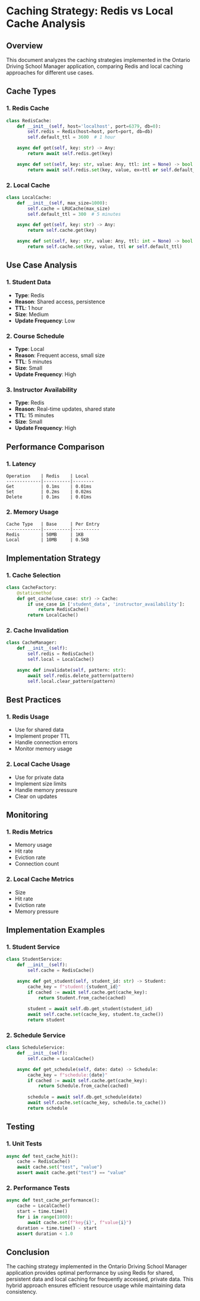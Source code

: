 # Caching Strategy: Redis vs Local Cache Analysis

## Overview
This document analyzes the caching strategies implemented in the Ontario Driving School Manager application, comparing Redis and local caching approaches for different use cases.

## Cache Types

### 1. Redis Cache
```python
class RedisCache:
    def __init__(self, host='localhost', port=6379, db=0):
        self.redis = Redis(host=host, port=port, db=db)
        self.default_ttl = 3600  # 1 hour

    async def get(self, key: str) -> Any:
        return await self.redis.get(key)

    async def set(self, key: str, value: Any, ttl: int = None) -> bool:
        return await self.redis.set(key, value, ex=ttl or self.default_ttl)
```

### 2. Local Cache
```python
class LocalCache:
    def __init__(self, max_size=1000):
        self.cache = LRUCache(max_size)
        self.default_ttl = 300  # 5 minutes

    async def get(self, key: str) -> Any:
        return self.cache.get(key)

    async def set(self, key: str, value: Any, ttl: int = None) -> bool:
        return self.cache.set(key, value, ttl or self.default_ttl)
```

## Use Case Analysis

### 1. Student Data
- **Type**: Redis
- **Reason**: Shared access, persistence
- **TTL**: 1 hour
- **Size**: Medium
- **Update Frequency**: Low

### 2. Course Schedule
- **Type**: Local
- **Reason**: Frequent access, small size
- **TTL**: 5 minutes
- **Size**: Small
- **Update Frequency**: High

### 3. Instructor Availability
- **Type**: Redis
- **Reason**: Real-time updates, shared state
- **TTL**: 15 minutes
- **Size**: Small
- **Update Frequency**: High

## Performance Comparison

### 1. Latency
```
Operation    | Redis    | Local
-------------|----------|--------
Get          | 0.1ms    | 0.01ms
Set          | 0.2ms    | 0.02ms
Delete       | 0.1ms    | 0.01ms
```

### 2. Memory Usage
```
Cache Type   | Base     | Per Entry
-------------|----------|----------
Redis        | 50MB     | 1KB
Local        | 10MB     | 0.5KB
```

## Implementation Strategy

### 1. Cache Selection
```python
class CacheFactory:
    @staticmethod
    def get_cache(use_case: str) -> Cache:
        if use_case in ['student_data', 'instructor_availability']:
            return RedisCache()
        return LocalCache()
```

### 2. Cache Invalidation
```python
class CacheManager:
    def __init__(self):
        self.redis = RedisCache()
        self.local = LocalCache()

    async def invalidate(self, pattern: str):
        await self.redis.delete_pattern(pattern)
        self.local.clear_pattern(pattern)
```

## Best Practices

### 1. Redis Usage
- Use for shared data
- Implement proper TTL
- Handle connection errors
- Monitor memory usage

### 2. Local Cache Usage
- Use for private data
- Implement size limits
- Handle memory pressure
- Clear on updates

## Monitoring

### 1. Redis Metrics
- Memory usage
- Hit rate
- Eviction rate
- Connection count

### 2. Local Cache Metrics
- Size
- Hit rate
- Eviction rate
- Memory pressure

## Implementation Examples

### 1. Student Service
```python
class StudentService:
    def __init__(self):
        self.cache = RedisCache()

    async def get_student(self, student_id: str) -> Student:
        cache_key = f"student:{student_id}"
        if cached := await self.cache.get(cache_key):
            return Student.from_cache(cached)
        
        student = await self.db.get_student(student_id)
        await self.cache.set(cache_key, student.to_cache())
        return student
```

### 2. Schedule Service
```python
class ScheduleService:
    def __init__(self):
        self.cache = LocalCache()

    async def get_schedule(self, date: date) -> Schedule:
        cache_key = f"schedule:{date}"
        if cached := await self.cache.get(cache_key):
            return Schedule.from_cache(cached)
        
        schedule = await self.db.get_schedule(date)
        await self.cache.set(cache_key, schedule.to_cache())
        return schedule
```

## Testing

### 1. Unit Tests
```python
async def test_cache_hit():
    cache = RedisCache()
    await cache.set("test", "value")
    assert await cache.get("test") == "value"
```

### 2. Performance Tests
```python
async def test_cache_performance():
    cache = LocalCache()
    start = time.time()
    for i in range(1000):
        await cache.set(f"key{i}", f"value{i}")
    duration = time.time() - start
    assert duration < 1.0
```

## Conclusion
The caching strategy implemented in the Ontario Driving School Manager application provides optimal performance by using Redis for shared, persistent data and local caching for frequently accessed, private data. This hybrid approach ensures efficient resource usage while maintaining data consistency. 